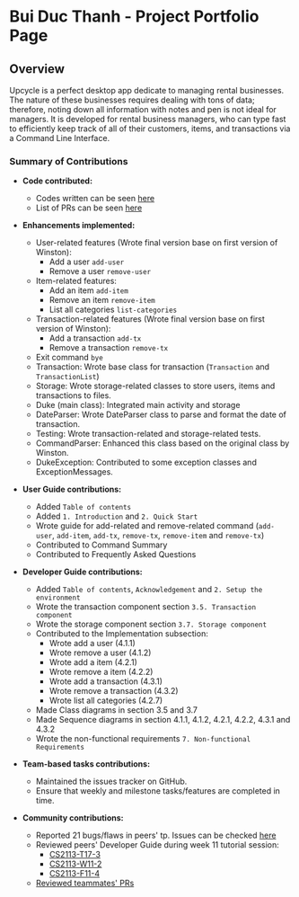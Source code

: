 # Bui Duc Thanh - Project Portfolio Page

## Overview

Upcycle is a perfect desktop app dedicate to managing rental businesses. The nature of these businesses
requires dealing with tons of data; therefore, noting down all information with notes and pen is not ideal for managers.
It is developed for rental business managers, who can type fast to efficiently keep track of all of their customers, items,
and transactions via a Command Line Interface.

### Summary of Contributions
+ **Code contributed:** 
    + Codes written can be seen [here](https://nus-cs2113-ay2223s1.github.io/tp-dashboard/?search=bdthanh&sort=groupTitle&sortWithin=title&timeframe=commit&mergegroup=&groupSelect=groupByAuthors&breakdown=true&checkedFileTypes=docs~functional-code~test-code~other&since=2022-09-16&tabOpen=true&tabType=authorship&zFR=false&tabAuthor=bdthanh&tabRepo=AY2223S1-CS2113-W12-1%2Ftp%5Bmaster%5D&authorshipIsMergeGroup=false&authorshipFileTypes=other~docs~functional-code~test-code&authorshipIsBinaryFileTypeChecked=false&authorshipIsIgnoredFilesChecked=false)
    + List of PRs can be seen [here](https://github.com/AY2223S1-CS2113-W12-1/tp/pulls?q=is%3Aclose+is%3Apr+author%3Abdthanh+)

+ **Enhancements implemented:**
    + User-related features (Wrote final version base on first version of Winston): 
        + Add a user `add-user`
        + Remove a user `remove-user`
    + Item-related features:
        + Add an item `add-item` 
        + Remove an item `remove-item`
        + List all categories `list-categories`
    + Transaction-related features (Wrote final version base on first version of Winston): 
        + Add a transaction `add-tx`
        + Remove a transaction `remove-tx`
    + Exit command `bye`
    + Transaction: Wrote base class for transaction (`Transaction` and `TransactionList`) 
    + Storage: Wrote storage-related classes to store users, items and transactions to files.
    + Duke (main class): Integrated main activity and storage
    + DateParser: Wrote DateParser class to parse and format the date of transaction.
    + Testing: Wrote transaction-related and storage-related tests.
    + CommandParser: Enhanced this class based on the original class by Winston.
    + DukeException: Contributed to some exception classes and ExceptionMessages.
+ **User Guide contributions:**
    + Added `Table of contents`
    + Added `1. Introduction` and `2. Quick Start`
    + Wrote guide for add-related and remove-related command (`add-user`, `add-item`, `add-tx`, `remove-tx`, `remove-item` and `remove-tx`)
    + Contributed to Command Summary
    + Contributed to Frequently Asked Questions
+ **Developer Guide contributions:**
    + Added `Table of contents`, `Acknowledgement` and `2. Setup the environment`
    + Wrote the transaction component section `3.5. Transaction component`
    + Wrote the storage component section `3.7. Storage component`
    + Contributed to the Implementation subsection:
      + Wrote add a user (4.1.1) 
      + Wrote remove a user (4.1.2)
      + Wrote add a item (4.2.1)
      + Wrote remove a item (4.2.2)
      + Wrote add a transaction (4.3.1)
      + Wrote remove a transaction (4.3.2)
      + Wrote list all categories (4.2.7)
    + Made Class diagrams in section 3.5 and 3.7 
    + Made Sequence diagrams in section 4.1.1, 4.1.2, 4.2.1, 4.2.2, 4.3.1 and 4.3.2
    + Wrote the non-functional requirements `7. Non-functional Requirements`
+ **Team-based tasks contributions:**
    + Maintained the issues tracker on GitHub.
    + Ensure that weekly and milestone tasks/features are completed in time.
+ **Community contributions:**
    + Reported 21 bugs/flaws in peers' tp. Issues can be checked [here](https://github.com/bdthanh/ped/issues)
    + Reviewed peers' Developer Guide during week 11 tutorial session: 
        + [CS2113-T17-3](https://github.com/nus-cs2113-AY2223S1/tp/pull/10/files#diff-1a95edf069a4136e9cb71bee758b0dc86996f6051f0d438ec2c424557de7160b)
        + [CS2113-W11-2](https://github.com/nus-cs2113-AY2223S1/tp/pull/2/files#diff-1a95edf069a4136e9cb71bee758b0dc86996f6051f0d438ec2c424557de7160b)
        + [CS2113-F11-4](https://github.com/nus-cs2113-AY2223S1/tp/pull/18/files#diff-1a95edf069a4136e9cb71bee758b0dc86996f6051f0d438ec2c424557de7160b)
    + [Reviewed teammates' PRs](https://github.com/AY2223S1-CS2113-W12-1/tp/pulls?q=is%3Apr+reviewed-by%3A%40me+is%3Aclosed+sort%3Acomments-desc)